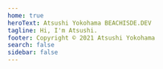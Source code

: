 ```yaml
---
home: true
heroText: Atsushi Yokohama BEACHISDE.DEV
tagline: Hi, I'm Atsushi.
footer: Copyright © 2021 Atsushi Yokohama
search: false
sidebar: false
---
```


<Description/>
<MvpLink/>
<MicrosoftCertifiedLinks/>
<GitHubCertiedLinks/>
<SocialLinks/>
<BlogLink/>
